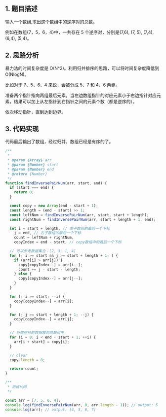 ## 1. 题目描述

输入一个数组,求出这个数组中的逆序对的总数。

例如在数组{7，5，6，4}中，一共存在 5 个逆序对，分别是(7,6), (7, 5), (7,4), (6,4), (5,4)。

## 2. 思路分析

暴力法的时间复杂度是 O(N^2)。利用归并排序的思路，可以将时间复杂度降低到 O(NlogN)。

比如对于 7、5、6、4 来说，会被分成 5、7 和 4、6 两组。

准备两个指针指向两组最后元素，当左边数组指针的对应元素小于右边指针对应元素，结果可以加上从左指针到右指针之间的元素个数（都是逆序的）。

依次移动指针，直到达到边界。

## 3. 代码实现

代码最后输出了数组，经过归并，数组已经是有序的了。

```javascript
/**
 *
 * @param {Array} arr
 * @param {Number} start
 * @param {Number} end
 * @return {Number}
 */
function findInversePairNum(arr, start, end) {
  if (start === end) {
    return 0;
  }

  const copy = new Array(end - start + 1);
  const length = (end - start) >> 1;
  const leftNum = findInversePairNum(arr, start, start + length);
  const rightNum = findInversePairNum(arr, start + length + 1, end);

  let i = start + length, // 左子数组的最后一个下标
    j = end, // 右子数组的最后一个下标
    count = leftNum + rightNum,
    copyIndex = end - start; // copy数组中的最后一个下标

  // 可以参考数据集合：[2, 3, 1, 4]
  for (; i >= start && j >= start + length + 1; ) {
    if (arr[i] > arr[j]) {
      copy[copyIndex--] = arr[i--];
      count += j - start - length;
    } else {
      copy[copyIndex--] = arr[j--];
    }
  }

  for (; i >= start; --i) {
    copy[copyIndex--] = arr[i];
  }

  for (; j >= start + length + 1; --j) {
    copy[copyIndex--] = arr[j];
  }

  // 将排序号的数据放到原数组中
  for (i = 0; i < end - start + 1; ++i) {
    arr[i + start] = copy[i];
  }

  // clear
  copy.length = 0;

  return count;
}

/**
 * 测试代码
 */

const arr = [7, 5, 6, 4];
console.log(findInversePairNum(arr, 0, arr.length - 1)); // output: 5
console.log(arr); // output: [4, 5, 6, 7]
```
